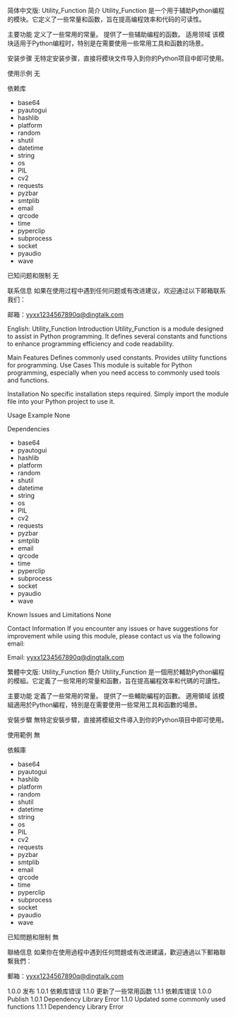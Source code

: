 简体中文版:
Utility_Function
简介
Utility_Function 是一个用于辅助Python编程的模块。它定义了一些常量和函数，旨在提高编程效率和代码的可读性。

主要功能
定义了一些常用的常量。
提供了一些辅助编程的函数。
适用领域
该模块适用于Python编程时，特别是在需要使用一些常用工具和函数的场景。

安装步骤
无特定安装步骤，直接将模块文件导入到你的Python项目中即可使用。

使用示例
无

依赖库
- base64
- pyautogui
- hashlib
- platform
- random
- shutil
- datetime
- string
- os
- PIL
- cv2
- requests
- pyzbar
- smtplib
- email
- qrcode
- time
- pyperclip
- subprocess
- socket
- pyaudio
- wave

已知问题和限制
无

联系信息
如果在使用过程中遇到任何问题或有改进建议，欢迎通过以下邮箱联系我们：

邮箱：yyxx1234567890q@dingtalk.com

English:
Utility_Function
Introduction
Utility_Function is a module designed to assist in Python programming. It defines several constants and functions to enhance programming efficiency and code readability.

Main Features
Defines commonly used constants.
Provides utility functions for programming.
Use Cases
This module is suitable for Python programming, especially when you need access to commonly used tools and functions.

Installation
No specific installation steps required. Simply import the module file into your Python project to use it.

Usage Example
None

Dependencies
- base64
- pyautogui
- hashlib
- platform
- random
- shutil
- datetime
- string
- os
- PIL
- cv2
- requests
- pyzbar
- smtplib
- email
- qrcode
- time
- pyperclip
- subprocess
- socket
- pyaudio
- wave

Known Issues and Limitations
None

Contact Information
If you encounter any issues or have suggestions for improvement while using this module, please contact us via the following email:

Email: yyxx1234567890q@dingtalk.com

繁體中文版:
Utility_Function
簡介
Utility_Function 是一個用於輔助Python編程的模組。它定義了一些常用的常量和函數，旨在提高編程效率和代碼的可讀性。

主要功能
定義了一些常用的常量。
提供了一些輔助編程的函數。
適用領域
該模組適用於Python編程，特別是在需要使用一些常用工具和函數的場景。

安裝步驟
無特定安裝步驟，直接將模組文件導入到你的Python項目中即可使用。

使用範例
無

依賴庫
- base64
- pyautogui
- hashlib
- platform
- random
- shutil
- datetime
- string
- os
- PIL
- cv2
- requests
- pyzbar
- smtplib
- email
- qrcode
- time
- pyperclip
- subprocess
- socket
- pyaudio
- wave

已知問題和限制
無

聯絡信息
如果你在使用過程中遇到任何問題或有改进建議，歡迎通過以下郵箱聯繫我們：

郵箱：yyxx1234567890q@dingtalk.com

1.0.0 发布
1.0.1 依赖库错误
1.1.0 更新了一些常用函数
1.1.1 依赖库错误
1.0.0 Publish
1.0.1 Dependency Library Error
1.1.0 Updated some commonly used functions
1.1.1 Dependency Library Error
